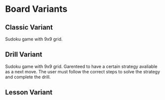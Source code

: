 # Board Variants

## Classic Variant

Sudoku game with 9x9 grid.

## Drill Variant

Sudoku game with 9x9 grid. Garenteed to have a certain strategy avaliable as a next move. The user must follow the correct steps to solve the strategy and complete the drill.

## Lesson Variant
